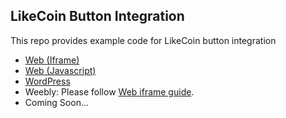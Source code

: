 ## LikeCoin Button Integration

This repo provides example code for LikeCoin button integration

- [Web (Iframe)](web/README.md)
- [Web (Javascript)](https://github.com/likecoin/likecoin-button-sdk)
- [WordPress](https://wordpress.org/plugins/likecoin/)
- Weebly: Please follow [Web iframe guide](web#2iframe).
- Coming Soon...
